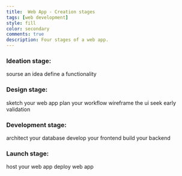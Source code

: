 ```yaml
---
title:  Web App - Creation stages
tags: [web development]
style: fill
color: secondary
comments: true
description: Four stages of a web app.
---
```


### Ideation stage:
sourse an idea
define a functionality

### Design stage:
sketch your web app
plan your workflow 
wireframe the ui
seek early validation

### Development stage:
architect your database
develop your frontend
build your backend

### Launch stage:
host your web app
deploy web app
